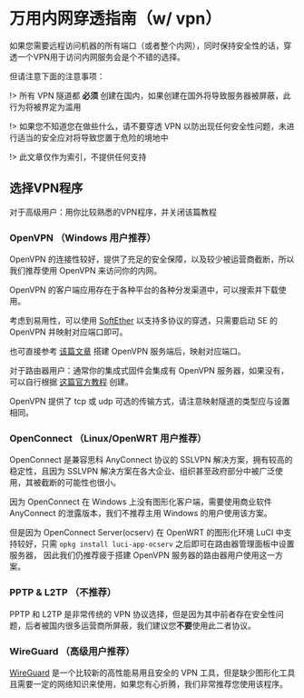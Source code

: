 # 万用内网穿透指南（w/ vpn）

如果您需要远程访问机器的所有端口（或者整个内网），同时保持安全性的话，穿透一个VPN用于访问内网服务会是个不错的选择。

但请注意下面的注意事项：

!> 所有 VPN 隧道都 **必须** 创建在国内，如果创建在国外将导致服务器被屏蔽，此行为将被界定为滥用

!> 如果您不知道您在做些什么，请不要穿透 VPN 以防出现任何安全性问题，未进行适当的安全应对将导致您置于危险的境地中

!> 此文章仅作为索引，不提供任何支持

## 选择VPN程序

对于高级用户：用你比较熟悉的VPN程序，并关闭该篇教程

### OpenVPN （Windows 用户推荐）

OpenVPN 的连接性较好，提供了充足的安全保障，以及较少被运营商截断，所以我们推荐使用 OpenVPN 来访问你的内网。

OpenVPN 的客户端应用存在于各种平台的各种分发渠道中，可以搜索并下载使用。

考虑到易用性，可以使用 [SoftEther](https://www.softether.org/) 以支持多协议的穿透，只需要启动 SE 的 OpenVPN 并映射对应端口即可。

也可直接参考 [该篇文章](http://www.zhujian.org/vps/course/210.html) 搭建 OpenVPN 服务端后，映射对应端口。

对于路由器用户：通常你的集成式固件会集成有 OpenVPN 服务器，如果没有，可以自行根据 [这篇官方教程](https://openwrt.org/docs/guide-user/services/vpn/openvpn/server) 创建。

OpenVPN 提供了 tcp 或 udp 可选的传输方式，请注意映射隧道的类型应与设置相同。

### OpenConnect （Linux/OpenWRT 用户推荐）

OpenConnect 是兼容思科 AnyConnect 协议的 SSLVPN 解决方案，拥有较高的稳定性，且因为 SSLVPN 解决方案在各大企业、组织甚至政府部分中被广泛使用，其被截断的可能性也很小。

因为 OpenConnect 在 Windows 上没有图形化客户端，需要使用商业软件 AnyConnect 的泄露版本，我们不推荐主用 Windows 的用户使用该方案。

但是因为 OpenConnect Server(ocserv) 在 OpenWRT 的图形化环境 LuCI 中支持较好，只需 `opkg install luci-app-ocserv` 之后即可在路由器管理面板中设置服务器，
因此我们仍推荐疲于搭建 OpenVPN 服务器的路由器用户使用这一方案。

### PPTP & L2TP （不推荐）

PPTP 和 L2TP 是非常传统的 VPN 协议选择，但是因为其中前者存在安全性问题，后者被国内很多运营商所屏蔽，我们建议您**不要**使用此二者协议。

### WireGuard （高级用户推荐）

[WireGuard](https://www.wireguard.com/quickstart/) 是一个比较新的高性能易用且安全的 VPN 工具，但是缺少图形化工具且需要一定的网络知识来使用，如果您有心折腾，我们非常推荐您使用该程序。